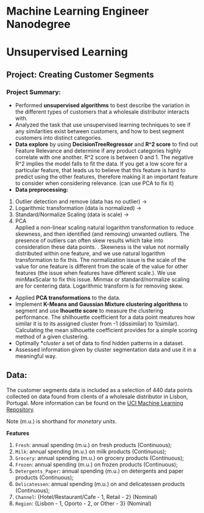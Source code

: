 # Machine Learning Engineer Nanodegree
# Unsupervised Learning
## Project: Creating Customer Segments

### Project Summary:
- Performed **unsupervised algorithms** to best describe the variation in the different types of customers that a wholesale distributor interacts with.
- Analyzed the task that use unsupervised learning techniques to see if any similarities exist between customers, and how to best segment customers into distinct categories.
- **Data explore** by using **DecisionTreeRegressor** and **R^2 score** to find out Feature Relevance and determine if any product categories highly correlate with one another. R^2 score is between 0 and 1. The negative R^2 implies the model falls to fit the data. If you get a low score for a particular feature, that leads us to believe that this feature is hard to predict using the other features, therefore making it an important feature to consider when considering relevance. (can use PCA to fix it)
- **Data preprocessing:**<br/> 
1. Outlier detection and remove (data has no outlier) -> <br/>
2. Logarithmic transformation (data is normalized) -> <br/>
3. Standard/Normalize Scaling (data is scale) -> <br/>
4. PCA <br/>
Applied a non-linear scaling natural logarithm transformation to reduce skewness, and then identified (and removing) unwanted outliers. The presence of outliers can often skew results which take into consideration these data points. . Skewness is the value not normally distributed within one feature, and we use natural logarithm transformation to fix this. The normalization issue is the scale of the value for one feature is different from the scale of the value for other features (the issue when features have different scale.).  We use minMaxScalar to fix this issue. Minmax or standard/normalize scaling are for centering data. Logarithmic transform is for removing skew. 
- Applied **PCA transformations** to the data.
- Implement **K-Means and Gaussian Mixture clustering algorithms** to segment and use **lhouette score** to measure the clustering performance. The shilhouette coefficient for a data point meatures how similar it is to its assigned cluster from -1 (dissimilar) to 1(similar). Calculating the mean silhouette coefficient provides for a simple scoring method of a given clustering.
- Optimally **cluster* a set of data to find hidden patterns in a dataset.
- Assessed information given by cluster segmentation data and use it in a meaningful way.

## Data:

The customer segments data is included as a selection of 440 data points collected on data found from clients of a wholesale distributor in Lisbon, Portugal. More information can be found on the [UCI Machine Learning Repository](https://archive.ics.uci.edu/ml/datasets/Wholesale+customers).

Note (m.u.) is shorthand for *monetary units*.

**Features**
1) `Fresh`: annual spending (m.u.) on fresh products (Continuous); 
2) `Milk`: annual spending (m.u.) on milk products (Continuous); 
3) `Grocery`: annual spending (m.u.) on grocery products (Continuous); 
4) `Frozen`: annual spending (m.u.) on frozen products (Continuous);
5) `Detergents_Paper`: annual spending (m.u.) on detergents and paper products (Continuous);
6) `Delicatessen`: annual spending (m.u.) on and delicatessen products (Continuous); 
7) `Channel`: {Hotel/Restaurant/Cafe - 1, Retail - 2} (Nominal)
8) `Region`: {Lisbon - 1, Oporto - 2, or Other - 3} (Nominal) 
